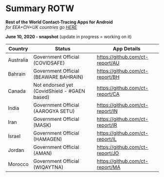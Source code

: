 # Summary ROTW

**Rest of the World Contact-Tracing Apps for Android** \
_for EEA+CH+UK countries go [HERE](https://github.com/ct-report/summary)_

**June 10, 2020 - snapshot** (update in progress = working on it)

Country | Status | App Details
--------|--------|------------
Australia | Government Official (COVIDSAFE) | https://github.com/ct-report/AU
Bahrain | Government Official (BEAWARE BAHRAIN) | https://github.com/ct-report/BH
Canada | Not endorsed yet (CovidShield - #GAEN based) | https://github.com/ct-report/CA
India | Government Official (AAROGYA SETU) | https://github.com/ct-report/IN
Iran | Government Official (MASK) | https://github.com/ct-report/IR
Israel | Government Official (HAMAGEN) | https://github.com/ct-report/IL
Jordan | Government Official (AMAN) | https://github.com/ct-report/JO
Morocco | Government Official (WIQAYTNA) | https://github.com/ct-report/MA

